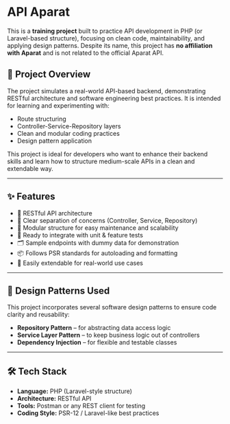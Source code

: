 # API Aparat

This is a **training project** built to practice API development in PHP (or Laravel-based structure), focusing on clean code, maintainability, and applying design patterns. Despite its name, this project has **no affiliation with Aparat** and is not related to the official Aparat API.

## 📌 Project Overview

The project simulates a real-world API-based backend, demonstrating RESTful architecture and software engineering best practices. It is intended for learning and experimenting with:

- Route structuring
- Controller-Service-Repository layers
- Clean and modular coding practices
- Design pattern application

This project is ideal for developers who want to enhance their backend skills and learn how to structure medium-scale APIs in a clean and extendable way.

---

## ✨ Features

- 🔄 RESTful API architecture
- 🧠 Clear separation of concerns (Controller, Service, Repository)
- 📁 Modular structure for easy maintenance and scalability
- 🧪 Ready to integrate with unit & feature tests
- 🗂️ Sample endpoints with dummy data for demonstration
- 📦 Follows PSR standards for autoloading and formatting
- 📜 Easily extendable for real-world use cases

---

## 🧩 Design Patterns Used

This project incorporates several software design patterns to ensure code clarity and reusability:

- **Repository Pattern** – for abstracting data access logic
- **Service Layer Pattern** – to keep business logic out of controllers
- **Dependency Injection** – for flexible and testable classes

---

## 🛠️ Tech Stack

- **Language:** PHP (Laravel-style structure)
- **Architecture:** RESTful API
- **Tools:** Postman or any REST client for testing
- **Coding Style:** PSR-12 / Laravel-like best practices
